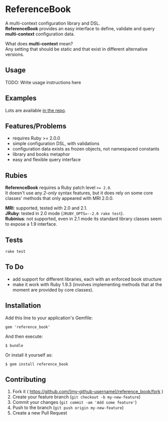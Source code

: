 # ReferenceBook

A multi-context configuration library and DSL.  
**ReferenceBook** provides an easy interface to define, validate and query **multi-context** configuration data.

What does **multi-context** mean?  
Any setting that should be static and that exist in different alternative versions.




## Usage

TODO: Write usage instructions here

## Examples

Lots are available [in the repo](https://github.com/tompave/reference_book/tree/master/examples).




## Features/Problems

* requires Ruby >= 2.0.0
* simple configuration DSL, with validations
* configuration data exists as frozen objects, not namespaced constants
* library and books metaphor
* easy and flexible query interface







## Rubies

**ReferenceBook** requires a Ruby patch level `>= 2.0`.  
It doesn't use any _2-only_ syntax features, but it does rely on some core classes' methods that only appeared with MRI 2.0.0.

**MRI**: supported, tested with 2.0 and 2.1.  
**JRuby**: tested in 2.0 mode (`JRUBY_OPTS=--2.0 rake test`).  
**Rubinius**: not supported, even in 2.1 mode its standard library classes seem to expose a 1.9 interface.  


## Tests

`rake test`




## To Do

* add support for different libraries, each with an enforced book structure
* make it work with Ruby 1.9.3 (involves implementing methods that at the moment are provided by core classes).


## Installation


Add this line to your application's Gemfile:

    gem 'reference_book'

And then execute:

    $ bundle

Or install it yourself as:

    $ gem install reference_book


## Contributing

1. Fork it ( https://github.com/[my-github-username]/reference_book/fork )
2. Create your feature branch (`git checkout -b my-new-feature`)
3. Commit your changes (`git commit -am 'Add some feature'`)
4. Push to the branch (`git push origin my-new-feature`)
5. Create a new Pull Request
